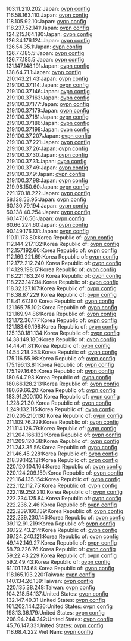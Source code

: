 103.11.210.202:Japan: [ovpn config](vpn/103_11_210_202.ovpn)  
116.58.163.110:Japan: [ovpn config](vpn/116_58_163_110.ovpn)  
118.105.92.10:Japan: [ovpn config](vpn/118_105_92_10.ovpn)  
118.237.52.141:Japan: [ovpn config](vpn/118_237_52_141.ovpn)  
124.215.164.180:Japan: [ovpn config](vpn/124_215_164_180.ovpn)  
126.34.176.124:Japan: [ovpn config](vpn/126_34_176_124.ovpn)  
126.54.35.1:Japan: [ovpn config](vpn/126_54_35_1.ovpn)  
126.77.185.5:Japan: [ovpn config](vpn/126_77_185_5.ovpn)  
126.77.185.5:Japan: [ovpn config](vpn/126_77_185_5.ovpn)  
131.147.148.191:Japan: [ovpn config](vpn/131_147_148_191.ovpn)  
138.64.71.1:Japan: [ovpn config](vpn/138_64_71_1.ovpn)  
210.143.21.43:Japan: [ovpn config](vpn/210_143_21_43.ovpn)  
219.100.37.114:Japan: [ovpn config](vpn/219_100_37_114.ovpn)  
219.100.37.146:Japan: [ovpn config](vpn/219_100_37_146.ovpn)  
219.100.37.163:Japan: [ovpn config](vpn/219_100_37_163.ovpn)  
219.100.37.177:Japan: [ovpn config](vpn/219_100_37_177.ovpn)  
219.100.37.179:Japan: [ovpn config](vpn/219_100_37_179.ovpn)  
219.100.37.181:Japan: [ovpn config](vpn/219_100_37_181.ovpn)  
219.100.37.186:Japan: [ovpn config](vpn/219_100_37_186.ovpn)  
219.100.37.198:Japan: [ovpn config](vpn/219_100_37_198.ovpn)  
219.100.37.207:Japan: [ovpn config](vpn/219_100_37_207.ovpn)  
219.100.37.221:Japan: [ovpn config](vpn/219_100_37_221.ovpn)  
219.100.37.26:Japan: [ovpn config](vpn/219_100_37_26.ovpn)  
219.100.37.30:Japan: [ovpn config](vpn/219_100_37_30.ovpn)  
219.100.37.31:Japan: [ovpn config](vpn/219_100_37_31.ovpn)  
219.100.37.49:Japan: [ovpn config](vpn/219_100_37_49.ovpn)  
219.100.37.9:Japan: [ovpn config](vpn/219_100_37_9.ovpn)  
219.100.37.98:Japan: [ovpn config](vpn/219_100_37_98.ovpn)  
219.98.150.60:Japan: [ovpn config](vpn/219_98_150_60.ovpn)  
221.170.18.222:Japan: [ovpn config](vpn/221_170_18_222.ovpn)  
58.138.53.95:Japan: [ovpn config](vpn/58_138_53_95.ovpn)  
60.130.79.194:Japan: [ovpn config](vpn/60_130_79_194.ovpn)  
60.138.40.254:Japan: [ovpn config](vpn/60_138_40_254.ovpn)  
60.147.16.56:Japan: [ovpn config](vpn/60_147_16_56.ovpn)  
60.66.224.60:Japan: [ovpn config](vpn/60_66_224_60.ovpn)  
90.149.176.131:Japan: [ovpn config](vpn/90_149_176_131.ovpn)  
110.11.173.80:Korea Republic of: [ovpn config](vpn/110_11_173_80.ovpn)  
112.144.217.132:Korea Republic of: [ovpn config](vpn/112_144_217_132.ovpn)  
112.157.192.60:Korea Republic of: [ovpn config](vpn/112_157_192_60.ovpn)  
112.169.221.69:Korea Republic of: [ovpn config](vpn/112_169_221_69.ovpn)  
112.172.212.240:Korea Republic of: [ovpn config](vpn/112_172_212_240.ovpn)  
114.129.198.17:Korea Republic of: [ovpn config](vpn/114_129_198_17.ovpn)  
118.221.183.246:Korea Republic of: [ovpn config](vpn/118_221_183_246.ovpn)  
118.223.147.94:Korea Republic of: [ovpn config](vpn/118_223_147_94.ovpn)  
118.32.127.107:Korea Republic of: [ovpn config](vpn/118_32_127_107.ovpn)  
118.38.87.229:Korea Republic of: [ovpn config](vpn/118_38_87_229.ovpn)  
118.41.67.180:Korea Republic of: [ovpn config](vpn/118_41_67_180.ovpn)  
121.165.75.102:Korea Republic of: [ovpn config](vpn/121_165_75_102.ovpn)  
121.169.94.86:Korea Republic of: [ovpn config](vpn/121_169_94_86.ovpn)  
121.172.36.177:Korea Republic of: [ovpn config](vpn/121_172_36_177.ovpn)  
121.183.69.198:Korea Republic of: [ovpn config](vpn/121_183_69_198.ovpn)  
125.130.181.134:Korea Republic of: [ovpn config](vpn/125_130_181_134.ovpn)  
14.38.149.180:Korea Republic of: [ovpn config](vpn/14_38_149_180.ovpn)  
14.44.41.81:Korea Republic of: [ovpn config](vpn/14_44_41_81.ovpn)  
14.54.218.253:Korea Republic of: [ovpn config](vpn/14_54_218_253.ovpn)  
175.116.55.98:Korea Republic of: [ovpn config](vpn/175_116_55_98.ovpn)  
175.196.13.81:Korea Republic of: [ovpn config](vpn/175_196_13_81.ovpn)  
175.197.16.65:Korea Republic of: [ovpn config](vpn/175_197_16_65.ovpn)  
180.64.7.93:Korea Republic of: [ovpn config](vpn/180_64_7_93.ovpn)  
180.66.128.213:Korea Republic of: [ovpn config](vpn/180_66_128_213.ovpn)  
180.69.66.20:Korea Republic of: [ovpn config](vpn/180_69_66_20.ovpn)  
183.91.200.100:Korea Republic of: [ovpn config](vpn/183_91_200_100.ovpn)  
1.228.21.30:Korea Republic of: [ovpn config](vpn/1_228_21_30.ovpn)  
1.249.132.115:Korea Republic of: [ovpn config](vpn/1_249_132_115.ovpn)  
210.205.210.130:Korea Republic of: [ovpn config](vpn/210_205_210_130.ovpn)  
211.109.76.229:Korea Republic of: [ovpn config](vpn/211_109_76_229.ovpn)  
211.114.126.79:Korea Republic of: [ovpn config](vpn/211_114_126_79.ovpn)  
211.204.166.132:Korea Republic of: [ovpn config](vpn/211_204_166_132.ovpn)  
211.209.120.38:Korea Republic of: [ovpn config](vpn/211_209_120_38.ovpn)  
211.243.35.56:Korea Republic of: [ovpn config](vpn/211_243_35_56.ovpn)  
211.46.45.228:Korea Republic of: [ovpn config](vpn/211_46_45_228.ovpn)  
218.39.142.121:Korea Republic of: [ovpn config](vpn/218_39_142_121.ovpn)  
220.120.104.164:Korea Republic of: [ovpn config](vpn/220_120_104_164.ovpn)  
220.124.209.159:Korea Republic of: [ovpn config](vpn/220_124_209_159.ovpn)  
221.164.135.154:Korea Republic of: [ovpn config](vpn/221_164_135_154.ovpn)  
222.112.112.75:Korea Republic of: [ovpn config](vpn/222_112_112_75.ovpn)  
222.119.252.210:Korea Republic of: [ovpn config](vpn/222_119_252_210.ovpn)  
222.234.125.84:Korea Republic of: [ovpn config](vpn/222_234_125_84.ovpn)  
222.236.2.46:Korea Republic of: [ovpn config](vpn/222_236_2_46.ovpn)  
222.239.160.139:Korea Republic of: [ovpn config](vpn/222_239_160_139.ovpn)  
222.239.230.146:Korea Republic of: [ovpn config](vpn/222_239_230_146.ovpn)  
39.112.91.219:Korea Republic of: [ovpn config](vpn/39_112_91_219.ovpn)  
39.122.43.214:Korea Republic of: [ovpn config](vpn/39_122_43_214.ovpn)  
39.124.240.121:Korea Republic of: [ovpn config](vpn/39_124_240_121.ovpn)  
49.142.149.27:Korea Republic of: [ovpn config](vpn/49_142_149_27.ovpn)  
58.79.226.76:Korea Republic of: [ovpn config](vpn/58_79_226_76.ovpn)  
59.22.43.229:Korea Republic of: [ovpn config](vpn/59_22_43_229.ovpn)  
59.2.49.43:Korea Republic of: [ovpn config](vpn/59_2_49_43.ovpn)  
61.101.174.68:Korea Republic of: [ovpn config](vpn/61_101_174_68.ovpn)  
118.165.193.220:Taiwan: [ovpn config](vpn/118_165_193_220.ovpn)  
140.134.26.139:Taiwan: [ovpn config](vpn/140_134_26_139.ovpn)  
220.135.38.248:Taiwan: [ovpn config](vpn/220_135_38_248.ovpn)  
104.218.54.137:United States: [ovpn config](vpn/104_218_54_137.ovpn)  
132.147.49.31:United States: [ovpn config](vpn/132_147_49_31.ovpn)  
161.202.144.236:United States: [ovpn config](vpn/161_202_144_236.ovpn)  
198.13.36.179:United States: [ovpn config](vpn/198_13_36_179.ovpn)  
208.94.244.242:United States: [ovpn config](vpn/208_94_244_242.ovpn)  
45.76.147.33:United States: [ovpn config](vpn/45_76_147_33.ovpn)  
118.68.4.222:Viet Nam: [ovpn config](vpn/118_68_4_222.ovpn)  
